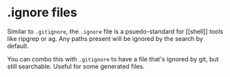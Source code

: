 # .ignore files

Similar to `.gitignore`, the `.ignore` file is a psuedo-standard for [[shell]] tools like ripgrep or ag. Any paths present will be ignored by the search by default.

You can combo this with `.gitignore` to have a file that's ignored by git, but still searchable. Useful for some generated files.
